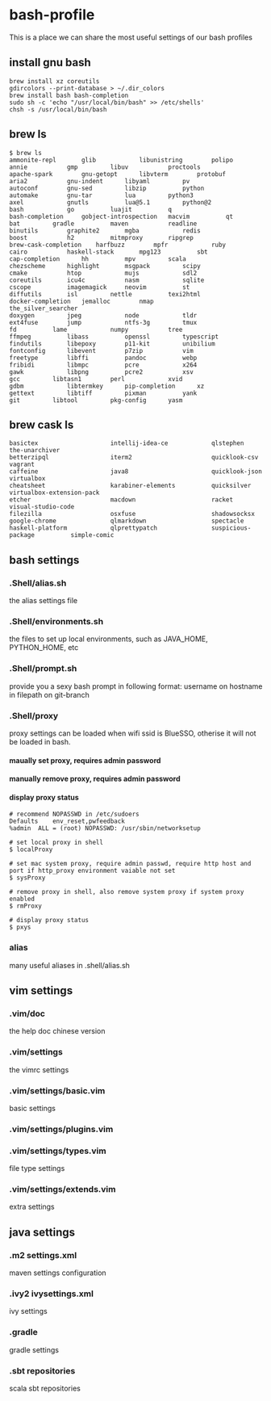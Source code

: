 # bash-profile
This is a place we can share the most useful settings of our bash profiles

## install gnu bash

```
brew install xz coreutils
gdircolors --print-database > ~/.dir_colors
brew install bash bash-completion
sudo sh -c 'echo "/usr/local/bin/bash" >> /etc/shells'
chsh -s /usr/local/bin/bash
```

## brew ls

```
$ brew ls
ammonite-repl		glib			libunistring		polipo
annie			gmp			libuv			proctools
apache-spark		gnu-getopt		libvterm		protobuf
aria2			gnu-indent		libyaml			pv
autoconf		gnu-sed			libzip			python
automake		gnu-tar			lua			python3
axel			gnutls			lua@5.1			python@2
bash			go			luajit			q
bash-completion		gobject-introspection	macvim			qt
bat			gradle			maven			readline
binutils		graphite2		mgba			redis
boost			h2			mitmproxy		ripgrep
brew-cask-completion	harfbuzz		mpfr			ruby
cairo			haskell-stack		mpg123			sbt
cap-completion		hh			mpv			scala
chezscheme		highlight		msgpack			scipy
cmake			htop			mujs			sdl2
coreutils		icu4c			nasm			sqlite
cscope			imagemagick		neovim			st
diffutils		isl			nettle			texi2html
docker-completion	jemalloc		nmap			the_silver_searcher
doxygen			jpeg			node			tldr
ext4fuse		jump			ntfs-3g			tmux
fd			lame			numpy			tree
ffmpeg			libass			openssl			typescript
findutils		libepoxy		p11-kit			unibilium
fontconfig		libevent		p7zip			vim
freetype		libffi			pandoc			webp
fribidi			libmpc			pcre			x264
gawk			libpng			pcre2			xsv
gcc			libtasn1		perl			xvid
gdbm			libtermkey		pip-completion		xz
gettext			libtiff			pixman			yank
git			libtool			pkg-config		yasm
```

## brew cask ls

```
basictex                    intellij-idea-ce            qlstephen                   the-unarchiver
betterzipql                 iterm2                      quicklook-csv               vagrant
caffeine                    java8                       quicklook-json              virtualbox
cheatsheet                  karabiner-elements          quicksilver                 virtualbox-extension-pack
etcher                      macdown                     racket                      visual-studio-code
filezilla                   osxfuse                     shadowsocksx
google-chrome               qlmarkdown                  spectacle
haskell-platform            qlprettypatch               suspicious-package          simple-comic
```

## bash settings
### .Shell/alias.sh
the alias settings file

### .Shell/environments.sh
the files to set up local environments, such as JAVA_HOME, PYTHON_HOME, etc

### .Shell/prompt.sh
provide you a sexy bash prompt in following format:
username on hostname in filepath on git-branch

### .Shell/proxy
proxy settings can be loaded when wifi ssid is BlueSSO, otherise it will not be loaded in bash.
#### maually set proxy, requires admin password

#### manually remove proxy, requires admin password

#### display proxy status

```
# recommend NOPASSWD in /etc/sudoers
Defaults	env_reset,pwfeedback
%admin  ALL = (root) NOPASSWD: /usr/sbin/networksetup

# set local proxy in shell
$ localProxy

# set mac system proxy, require admin passwd, require http host and port if http_proxy environment vaiable not set
$ sysProxy

# remove proxy in shell, also remove system proxy if system proxy enabled
$ rmProxy

# display proxy status
$ pxys
```

### alias
many useful aliases in .shell/alias.sh



## vim settings

### .vim/doc
the help doc chinese version

### .vim/settings
the vimrc settings

### .vim/settings/basic.vim
basic settings

### .vim/settings/plugins.vim

### .vim/settings/types.vim
file type settings

### .vim/settings/extends.vim
extra settings


## java settings

### .m2 settings.xml
maven settings configuration

### .ivy2 ivysettings.xml
ivy settings

### .gradle
gradle settings

### .sbt repositories
scala sbt repositories
